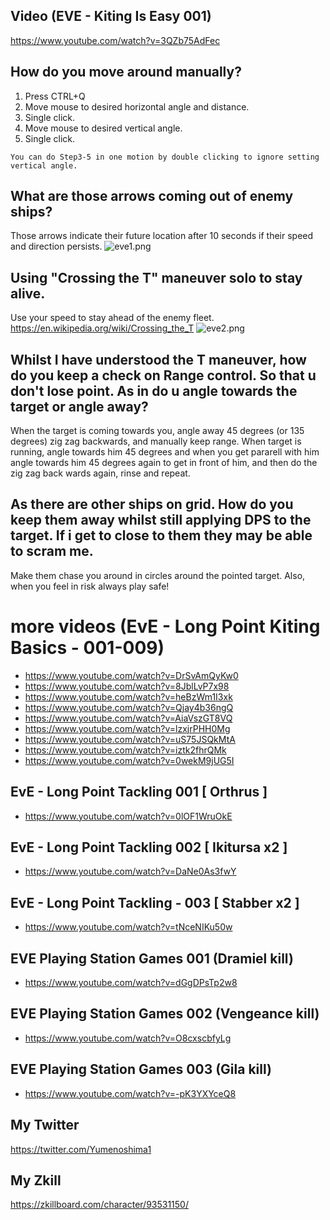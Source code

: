 ## Video (EVE - Kiting Is Easy 001)
https://www.youtube.com/watch?v=3QZb75AdFec

## How do you move around manually?
1) Press CTRL+Q
2) Move mouse to desired horizontal angle and distance.
3) Single click.
4) Move mouse to desired vertical angle.
5) Single click.
```
You can do Step3-5 in one motion by double clicking to ignore setting vertical angle.
```

## What are those arrows coming out of enemy ships?
Those arrows indicate their future location after 10 seconds if their speed and direction persists.
![eve1.png](https://i.imgur.com/tx2RvL8.png)

## Using "Crossing the T" maneuver solo to stay alive.
Use your speed to stay ahead of the enemy fleet.
https://en.wikipedia.org/wiki/Crossing_the_T
![eve2.png](https://i.imgur.com/LZZae8c.png)

## Whilst I have understood the T maneuver, how do you keep a check on Range control. So that u don't lose point. As in do u angle towards the target or angle away? 
When the target is coming towards you, angle away 45 degrees (or 135 degrees) zig zag backwards, and manually keep range. When target is running, angle towards him 45 degrees and when you get pararell with him angle towards him 45 degrees again to get in front of him, and then do the zig zag back wards again, rinse and repeat.

## As there are other ships on grid. How do you keep them away whilst still applying DPS to the target. If i get to close to them they may be able to scram me.
Make them chase you around in circles around the pointed target.  Also, when you feel in risk always play safe!

# more videos (EvE - Long Point Kiting Basics - 001-009)
- https://www.youtube.com/watch?v=DrSvAmQyKw0
- https://www.youtube.com/watch?v=8JblLvP7x98
- https://www.youtube.com/watch?v=heBzWm1I3xk
- https://www.youtube.com/watch?v=Qjay4b36ngQ
- https://www.youtube.com/watch?v=AiaVszGT8VQ
- https://www.youtube.com/watch?v=lzxjrPHH0Mg
- https://www.youtube.com/watch?v=uS75JSQkMtA
- https://www.youtube.com/watch?v=iztk2fhrQMk
- https://www.youtube.com/watch?v=0wekM9jUG5I


## EvE - Long Point Tackling 001 [ Orthrus ]
- https://www.youtube.com/watch?v=0lOF1WruOkE
## EvE - Long Point Tackling 002 [ Ikitursa x2 ]
- https://www.youtube.com/watch?v=DaNe0As3fwY
## EvE - Long Point Tackling - 003 [ Stabber x2 ]
- https://www.youtube.com/watch?v=tNceNIKu50w

## EVE Playing Station Games 001 (Dramiel kill)
- https://www.youtube.com/watch?v=dGgDPsTp2w8
## EVE Playing Station Games 002 (Vengeance kill)
- https://www.youtube.com/watch?v=O8cxscbfyLg
## EVE Playing Station Games 003 (Gila kill)
- https://www.youtube.com/watch?v=-pK3YXYceQ8

## My Twitter
https://twitter.com/Yumenoshima1

## My Zkill
https://zkillboard.com/character/93531150/
